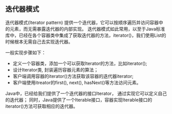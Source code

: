 ## 迭代器模式
迭代器模式(Iterator pattern) 提供一个迭代器，它可以按顺序遍历并访问容器中的元素，而无需暴露迭代器的内部实现。
迭代器模式如此常用，以至于Java标准库中，已经在各个容器类中集成了获取迭代器的方法，iterator()，我们使用List的时候根本无需自己去实现迭代器。

一般实现步骤如下：
- 定义一个容器类，添加一个可以获取Iterator的方法，比如iterator();
- 设计Iterator类, 封装遍历容器元素的算法；
- 客户端调用容器的iterator()方法获取该容器的迭代器iterator;
- 客户端使用itreator的first(), next(), hasNext()等方法访问元素。

Java中，已经给我们提供了一个迭代器的接口Iterator<E>， 通过实现它可以定义自己的迭代器； 
同时，Java提供了一个Iterable<T>接口，容器实现Iterable接口的iterator()方法可获取相应的迭代器。